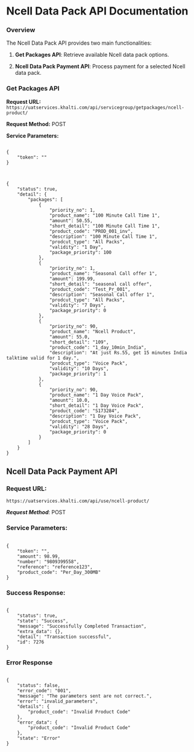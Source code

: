 # Ncell Data Pack API Documentation

### Overview

The Ncell Data Pack API provides two main functionalities:

1. **Get Packages API**: Retrieve available Ncell data pack options.

2. **Ncell Data Pack Payment API**: Process payment for a selected Ncell data pack.

### Get Packages API

**Request URL:**  
`https://uatservices.khalti.com/api/servicegroup/getpackages/ncell-product/`

**Request Method:** POST

**Service Parameters:**

<pre><code class="json">
{
    "token": "<token>"
}

</code></pre>


<pre><code class="json">
{
    "status": true,
    "detail": {
        "packages": [
            {
                "priority_no": 1,
                "product_name": "100 Minute Call Time 1",
                "amount": 50.55,
                "short_detail": "100 Minute Call Time 1",
                "product_code": "PROD_001_inv",
                "description": "100 Minute Call Time 1",
                "prodcut_type": "All Packs",
                "validity": "1 Day",
                "package_priority": 100
            },
            {
                "priority_no": 1,
                "product_name": "Seasonal Call offer 1",
                "amount": 199.99,
                "short_detail": "seasonal call offer",
                "product_code": "Test_Pr_001",
                "description": "Seasonal Call offer 1",
                "prodcut_type": "All Packs",
                "validity": "7 Days",
                "package_priority": 0
            },
            {
                "priority_no": 90,
                "product_name": "Ncell Product",
                "amount": 55.0,
                "short_detail": "109",
                "product_code": "1_day_10min_India",
                "description": "At just Rs.55, get 15 minutes India talktime valid for 1 day.",
                "prodcut_type": "Voice Pack",
                "validity": "10 Days",
                "package_priority": 1
            },
            {
                "priority_no": 90,
                "product_name": "1 Day Voice Pack",
                "amount": 10.0,
                "short_detail": "1 Day Voice Pack",
                "product_code": "S173284",
                "description": "1 Day Voice Pack",
                "prodcut_type": "Voice Pack",
                "validity": "28 Days",
                "package_priority": 0
            }
        ]
    }
}
</code></pre>

## Ncell Data Pack Payment API

### Request URL:
  ```https://uatservices.khalti.com/api/use/ncell-product/```

***Request Method***: POST

### Service Parameters:
<pre><code class="json">
{
    "token": "<token>",
    "amount": 98.99,
    "number": "9809399558",
    "reference": "reference123",
    "product_code": "Per_Day_300MB"
}
</code></pre>

### Success Response:

<pre><code class="json">
{
    "status": true,
    "state": "Success",
    "message": "Successfully Completed Transaction",
    "extra_data": {},
    "detail": "Transaction successful",
    "id": 7276
}
</code></pre>

### Error Response

<pre><code class="json">
{
    "status": false,
    "error_code": "001",
    "message": "The parameters sent are not correct.",
    "error": "invalid_parameters",
    "details": {
        "product_code": "Invalid Product Code"
    },
    "error_data": {
        "product_code": "Invalid Product Code"
    },
    "state": "Error"
}

</code></pre>